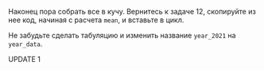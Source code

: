 Наконец пора собрать все в кучу. 
Вернитесь к задаче 12, скопируйте из нее код, начиная с расчета `mean`, и вставьте в цикл.

Не забудьте сделать табуляцию и изменить название `year_2021` на `year_data`.


UPDATE 1
